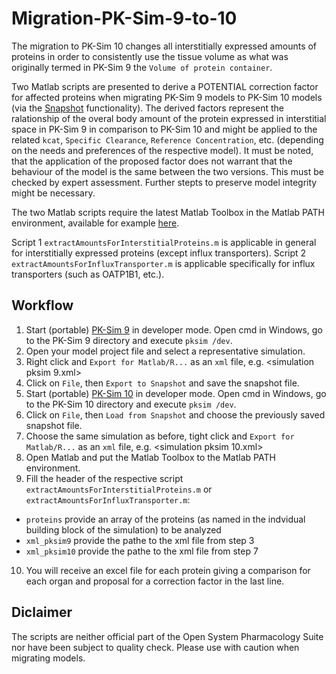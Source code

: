 # Migration-PK-Sim-9-to-10

The migration to PK-Sim 10 changes all interstitially expressed amounts of proteins in order to consistently use the tissue volume as what was originally termed in PK-Sim 9 the `Volume of protein container`.

Two Matlab scripts are presented to derive a POTENTIAL correction factor for affected proteins when migrating PK-Sim 9 models to PK-Sim 10 models (via the [Snapshot](https://docs.open-systems-pharmacology.org/working-with-pk-sim/pk-sim-documentation/importing-exporting-project-data-models#exporting-project-to-snapshot-loading-project-from-snapshot) functionality).
The derived factors represent the ralationship of the overal body amount of the protein expressed in interstitial space in PK-Sim 9 in comparison to PK-Sim 10 and might be applied to the related `kcat`, `Specific Clearance`, `Reference Concentration`, etc. (depending on the needs and preferences of the respective model).
It must be noted, that the application of the proposed factor does not warrant that the behaviour of the model is the same between the two versions. This must be checked by expert assessment. Further stepts to preserve model integrity might be necessary.

The two Matlab scripts require the latest Matlab Toolbox in the Matlab PATH environment, available for example [here](https://github.com/Open-Systems-Pharmacology/Reporting-Engine/releases/latest).

Script 1 `extractAmountsForInterstitialProteins.m` is applicable in general for interstitially expressed proteins (except influx transporters).
Script 2 `extractAmountsForInfluxTransporter.m` is applicable specifically for influx transporters (such as OATP1B1, etc.).

## Workflow

1. Start (portable) [PK-Sim 9](https://github.com/Open-Systems-Pharmacology/PK-Sim/releases/download/v9.1/pk-sim-portable-setup.zip) in developer mode. Open cmd in Windows, go to the PK-Sim 9 directory and execute `pksim /dev`.
2. Open your model project file and select a representative simulation.
3. Right click and `Export for Matlab/R...` as an `xml` file, e.g. <simulation pksim 9.xml>
4. Click on `File`, then `Export to Snapshot` and save the snapshot file.
5. Start (portable) [PK-Sim 10](https://github.com/Open-Systems-Pharmacology/PK-Sim/releases/download/v10.0.257/pk-sim-portable-setup.10.0.257.zip) in developer mode. Open cmd in Windows, go to the PK-Sim 10 directory and execute `pksim /dev`. 
6. Click on `File`, then `Load from Snapshot` and choose the previously saved snapshot file.
7. Choose the same simulation as before, tight click and `Export for Matlab/R...` as an `xml` file, e.g. <simulation pksim 10.xml>
8. Open Matlab and put the Matlab Toolbox to the Matlab PATH environment.
9. Fill the header of the respective script `extractAmountsForInterstitialProteins.m` or `extractAmountsForInfluxTransporter.m`:
- `proteins` provide an array of the proteins (as named in the indvidual building block of the simulation) to be analyzed
- `xml_pksim9` provide the pathe to the xml file from step 3
- `xml_pksim10` provide the pathe to the xml file from step 7
10. You will receive an excel file for each protein giving a comparison for each organ and proposal for a correction factor in the last line.

## Diclaimer
The scripts are neither official part of the Open System Pharmacology Suite nor have been subject to quality check. Please use with caution when migrating models.


